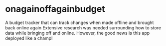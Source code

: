 # onagainoffagainbudget
A budget tracker that can track changes when made offline and brought back online again
Extensive research was needed surrounding how to store data while bringing off and online. However, the good news is this app deployed like a champ!
